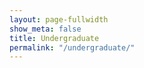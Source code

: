 ```yaml
---
layout: page-fullwidth
show_meta: false
title: Undergraduate
permalink: "/undergraduate/"
---
```

<div class="row">
    <div class="medium-6 columns">
    </div>
    <div class="medium-6 columns">
    </div>
</div>